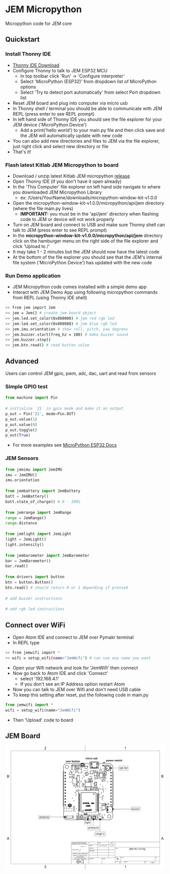 # JEM Micropython
Micropython code for JEM core

## Quickstart
### Install Thonny IDE
- [Thonny IDE Download](https://github.com/thonny/thonny/releases)
- Configure Thonny to talk to JEM ESP32 MCU
   + In top toolbar click 'Run' -> 'Configure interpreter'
   + Select 'MicroPython (ESP32)' from dropdown list of MicroPython options
   + Select 'Try to detect port automatically' from select Port dropdown list
- Reset JEM board and plug into computer via micro usb
- In Thonny shell / terminal you should be able to communicate with JEM REPL (press enter to see REPL prompt)
- In left hand side of Thonny IDE you should see the file explorer for your JEM device ('MicroPython Device')
   + Add a print('hello world') to your main.py file and then click save and the JEM will automatically update with new code
- You can also add new directories and files to JEM via the file explorer, just right click and select new directory or file
- That's it!

### Flash latest Kitlab JEM Micropython to board
- Download / unzip latest Kitlab JEM micropython [release](https://github.com/kitlab-io/micropython/releases)
- Open Thonny IDE (if you don't have it open already)
- In the 'This Computer' file explorer on left hand side navigate to where you downloaded JEM Micropython Library
   + ex: /Users/YourName/downloads/micropython-window-kit-v1.0.0
- Open the micropython-window-kit-v1.0.0/micropython/api/jem directory (where the file main.py lives)
   + **IMPORTANT:** you must be in the 'api/jem' directory when flashing code to JEM or device will not work properly
- Turn on JEM board and connect to USB and make sure Thonny shell can talk to JEM (press enter to see REPL prompt)
- In the **micropython-window-kit-v1.0.0/micropython/api/jem** directory click on the hamburger menu on the right side of the file explorer and click 'Upload to /'
- It may take 1 - 2 minutes but the JEM should now have the latest code
- At the bottom of the file explorer you should see that the JEM's internal file system ('MicroPython Device') has updated with the new code

### Run Demo application
- JEM Micropython code comes installed with a simple demo app
- Interact with JEM Demo App using following micropython commands from REPL (using Thonny IDE shell)
```bash
>> from jem import Jem
>> jem = Jem() # create jem board object
>> jem.led.set_color(0x880000) # jem red rgb led
>> jem.led.set_color(0x000088) # jem blue rgb led
>> jem.imu.orientation # show roll, pitch, yaw degrees
>> jem.buzzer.start(freq_hz = 100) # make buzzer sound
>> jem.buzzer.stop()
>> jem.btn.read() # read button value
```

## Advanced
Users can control JEM gpio, pwm, adc, dac, uart and read from sensors

### Simple GPIO test
```python
from machine import Pin

# initialize `21` in gpio mode and make it an output
p_out = Pin('21', mode=Pin.OUT)
p_out.value(1)
p_out.value(0)
p_out.toggle()
p_out(True)
```

- For more examples see [MicroPython ESP32 Docs](https://docs.micropython.org/en/latest/esp32/quickref.html#pins-and-gpio)

### JEM Sensors
```python
from jemimu import JemIMU
imu = JemIMU()
imu.orientation

from jembattery import JemBattery
batt = JemBattery()
batt.state_of_charge() # 0 - 100%

from jemrange import JemRange
range = JemRange()
range.distance

from jemlight import JemLight
light = JemLight()
light.intensity()

from jembarometer import JemBarometer
bar = JemBarometer()
bar.read()

from drivers import button
btn = button.Button()
btn.read() # should return 0 or 1 depending if pressed

# add buzzer instructions

# add rgb led instructions
```

## Connect over WiFi
- Open Atom IDE and connect to JEM over Pymakr terminal
- In REPL type
```bash
>> from jemwifi import *
>> wifi = setup_wifi(name="JemWifi") # can use any name you want
```
- Open your Wifi network and look for 'JemWifi' then connect
- Now go back to Atom IDE and click 'Connect'
   + select '192.168.4.1'
   + If you don't see an IP Address option restart Atom
- Now you can talk to JEM over Wifi and don't need USB cable
- To keep this setting after reset, put the following code in main.py
```python
from jemwifi import *
wifi = setup_wifi(name="JemWifi")
```
- Then 'Upload' code to board

## JEM Board
![Image of JEM Board V5.1.0](docs/JEM-V5.1.0-drawing.png)

